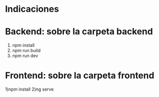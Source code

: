 # Indicaciones


# Backend: sobre la carpeta backend
1) npm install
2) npm run build
3) npm run dev




# Frontend: sobre la carpeta frontend

1)npm install
2)ng serve



